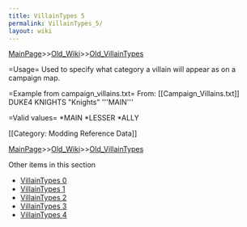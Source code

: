 ```yaml
---
title: VillainTypes 5
permalink: VillainTypes_5/
layout: wiki
---
```


[MainPage](/keeperrl_wiki/ "wikilink")>>[Old_Wiki](/keeperrl_wiki/Old_Wiki "wikilink")>>[Old_VillainTypes](/keeperrl_wiki/Old_VillainTypes "wikilink")

=Usage=
Used to specify what category a villain will appear as on a campaign map.

=Example from campaign_villains.txt=
From: [[Campaign_Villains.txt]]
 DUKE4 KNIGHTS &quot;Knights&quot; '''MAIN'''

=Valid values=
*MAIN
*LESSER
*ALLY

[[Category: Modding Reference Data]]

[MainPage](/keeperrl_wiki/ "wikilink")>>[Old_Wiki](/keeperrl_wiki/Old_Wiki "wikilink")>>[Old_VillainTypes](/keeperrl_wiki/Old_VillainTypes "wikilink")

Other items in this section
-    [VillainTypes 0](/keeperrl_wiki/VillainTypes_0 "wikilink")
-    [VillainTypes 1](/keeperrl_wiki/VillainTypes_1 "wikilink")
-    [VillainTypes 2](/keeperrl_wiki/VillainTypes_2 "wikilink")
-    [VillainTypes 3](/keeperrl_wiki/VillainTypes_3 "wikilink")
-    [VillainTypes 4](/keeperrl_wiki/VillainTypes_4 "wikilink")
